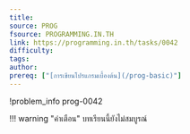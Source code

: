 ```yaml
---
title: 
source: PROG
fsource: PROGRAMMING.IN.TH
link: https://programming.in.th/tasks/0042
difficulty: 
tags: 
author: 
prereq: ["[การเขียนโปรแกรมเบื้องต้น](/prog-basic)"]
---
```


!problem_info prog-0042

!!! warning "คำเตือน"
    บทเรียนนี้ยังไม่สมบูรณ์